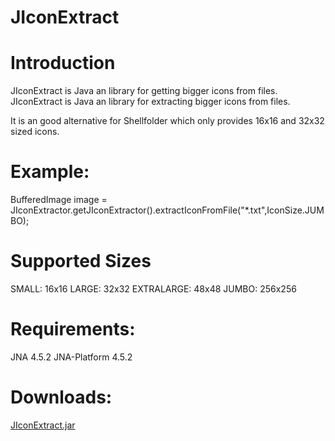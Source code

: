 # JIconExtract

# Introduction

JIconExtract is Java an library for getting bigger icons from files.
JIconExtract is Java an library for extracting bigger icons from files.

It is an good alternative for Shellfolder which only provides 16x16 and 32x32 sized icons.

# Example:

BufferedImage image = JIconExtractor.getJIconExtractor().extractIconFromFile("*.txt",IconSize.JUMBO);

# Supported Sizes
SMALL: 16x16
LARGE: 32x32
EXTRALARGE: 48x48
JUMBO: 256x256

# Requirements:
JNA 4.5.2
JNA-Platform 4.5.2

# Downloads:
<a href="https://github.com/MrMarnic/JIconExtract/releases/download/1.0/JIconExtract.jar/">JIconExtract.jar</a>



